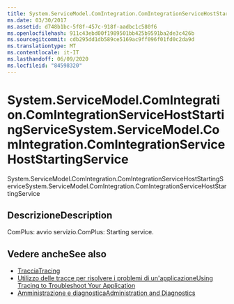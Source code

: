 ```yaml
---
title: System.ServiceModel.ComIntegration.ComIntegrationServiceHostStartingService
ms.date: 03/30/2017
ms.assetid: d748b1bc-5f8f-457c-918f-aadbc1c580f6
ms.openlocfilehash: 911c43ebd00f1989501bb425b9591ba2de3c426b
ms.sourcegitcommit: cdb295dd1db589ce5169ac9ff096f01fd0c2da9d
ms.translationtype: MT
ms.contentlocale: it-IT
ms.lasthandoff: 06/09/2020
ms.locfileid: "84598320"
---
```

# <a name="systemservicemodelcomintegrationcomintegrationservicehoststartingservice"></a><span data-ttu-id="4567a-102">System.ServiceModel.ComIntegration.ComIntegrationServiceHostStartingService</span><span class="sxs-lookup"><span data-stu-id="4567a-102">System.ServiceModel.ComIntegration.ComIntegrationServiceHostStartingService</span></span>
<span data-ttu-id="4567a-103">System.ServiceModel.ComIntegration.ComIntegrationServiceHostStartingService</span><span class="sxs-lookup"><span data-stu-id="4567a-103">System.ServiceModel.ComIntegration.ComIntegrationServiceHostStartingService</span></span>  
  
## <a name="description"></a><span data-ttu-id="4567a-104">Descrizione</span><span class="sxs-lookup"><span data-stu-id="4567a-104">Description</span></span>  
 <span data-ttu-id="4567a-105">ComPlus: avvio servizio.</span><span class="sxs-lookup"><span data-stu-id="4567a-105">ComPlus: Starting service.</span></span>  
  
## <a name="see-also"></a><span data-ttu-id="4567a-106">Vedere anche</span><span class="sxs-lookup"><span data-stu-id="4567a-106">See also</span></span>

- [<span data-ttu-id="4567a-107">Traccia</span><span class="sxs-lookup"><span data-stu-id="4567a-107">Tracing</span></span>](index.md)
- [<span data-ttu-id="4567a-108">Utilizzo delle tracce per risolvere i problemi di un'applicazione</span><span class="sxs-lookup"><span data-stu-id="4567a-108">Using Tracing to Troubleshoot Your Application</span></span>](using-tracing-to-troubleshoot-your-application.md)
- [<span data-ttu-id="4567a-109">Amministrazione e diagnostica</span><span class="sxs-lookup"><span data-stu-id="4567a-109">Administration and Diagnostics</span></span>](../index.md)
